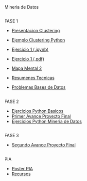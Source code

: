 Mineria de Datos
##
FASE 1

* [Presentacion Clustering](https://github.com/AlanZamMdrn/MineriaDts/blob/master/Presentacion_Clustering_Equipo2.pdf)

* [Ejemplo Clustering Python](https://github.com/AlanZamMdrn/MineriaDts/blob/master/ejemplo_kmeans_equipo2.ipynb)

* [Ejercicio 1 (.ipynb)](https://github.com/carladelagarzaf/Mineria-de-Datos/blob/master/Ejercicios1_Clustering_012.ipynb)

* [Ejercicio 1 (.pdf)](https://github.com/carladelagarzaf/Mineria-de-Datos/blob/master/Ejercicios1_Clustering_012.pdf)

* [Mapa Mental 2](https://github.com/AlanZamMdrn/MineriaDts/blob/master/MapaMental_2_1625654.pdf)

* [Resumenes Tecnicas](https://github.com/AlanZamMdrn/MineriaDts/blob/master/Resumenes_1625654.pdf)

* [Problemas Bases de Datos](https://github.com/AlanZamMdrn/MineriaDts/blob/master/AnalisisBD_1625654.pdf)
##

FASE 2

* [Ejercicios Python Basicos](https://github.com/AlanZamMdrn/MineriaDts/blob/master/PythonBasico_1625654.ipynb)
* [Primer Avance Proyecto Final](https://github.com/carladelagarzaf/Mineria-de-Datos/blob/master/Avance1-PIA_3_012.pdf)
* [Ejercicios Python Mineria de Datos](https://github.com/carladelagarzaf/Mineria-de-Datos/blob/master/Ejercicios%20Python%20Mineria%20de%20Datos_3_012.ipynb)
##

FASE 3
* [Segundo Avance Proyecto Final](https://github.com/carladelagarzaf/Mineria-de-Datos/blob/master/AvancePIA_II_012_3.ipynb)
##

PIA
* [Poster PIA](https://github.com/carladelagarzaf/Mineria-de-Datos/blob/master/Proyecto%20Final/PIA_3_12.pdf)
* [Recursos](https://github.com/carladelagarzaf/Mineria-de-Datos/tree/master/Proyecto%20Final)
